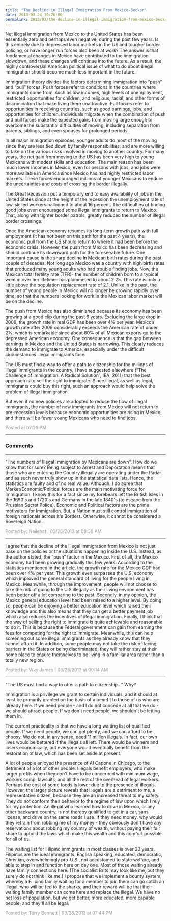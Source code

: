 ```yaml
---
title: "The Decline in Illegal Immigration From Mexico-Becker"
date: 2013-03-24 19:26:00
permalink: 2013/03/the-decline-in-illegal-immigration-from-mexico-becker.html
---
```

Net illegal immigration from Mexico to the United States has
been essentially zero and perhaps even negative, during the past few years. Is
this entirely due to depressed labor markets in the US and tougher border
policing, or have longer run forces also been at work? The answer is that
fundamental changes in Mexico have contributed to the immigration slowdown, and
these changes will continue into the future. As a result, the highly
controversial American political issue of what to do about illegal immigration should
become much less important in the future.

Immigration theory divides the factors determining
immigration into “push” and “pull” forces. Push forces refer to conditions in
the countries where immigrants come from, such as low incomes, high levels of
unemployment, restricted opportunities for children, and religious, racial, and
other forms of discrimination that make living there unattractive. Pull forces
refer to opportunities in receiving countries, such as good earnings, jobs, and
opportunities for children. Individuals migrate when the combination of push
and pull forces make the expected gains from moving large enough to overcome
the substantial difficulties of moving, including separation from parents,
siblings, and even spouses for prolonged periods.

In all major immigration episodes, younger adults do most of
the moving since they are less tied down by family responsibilities, and are
more willing to take on the various risks involved in moving to another
country. For many years, the net gain from moving to the US has been very high
to young Mexicans with modest skills and education. The main reason has been
much lower incomes in Mexico, even for persons with jobs, and jobs were more
available in America since Mexico has had highly restricted labor markets.
These forces encouraged millions of younger Mexicans to endure the uncertainties
and costs of crossing the border illegally.

The Great Recession put a temporary end to easy availability of jobs
in the United States since at the height of the recession the unemployment
rate of low-skilled workers ballooned to about 16 percent. The difficulties of
finding good jobs even encouraged some illegal immigrants to return to Mexico.
That, along with tighter border patrols, greatly reduced the number of illegal
border crossings.

Once the American economy resumes its long-term growth path
with full employment (it has not been on this path for the past 4 years), the
economic pull from the US should return to where it had been before the
economic crisis. However, the push from Mexico has been decreasing and should
continue its downward path for the foreseeable future. One important cause is
the sharp decline in Mexican birth rates during the past couple of decades. Not
long ago Mexico was a country with high birth rates that produced many young
adults who had trouble finding jobs. Now, the Mexican total fertility rate
(TFR)- the number of children born to a typical woman over her lifetime- has
plummeted to about 2.25. This rate is only a little above the population
replacement rate of 2.1. Unlike in the past, the number of young people in
Mexico will no longer be growing rapidly over time, so that the numbers looking for work in the Mexican labor market will be on the decline.

The push from Mexico has also diminished because its economy
has been growing at a good clip during the past 9 years. Excluding the large
drop in 2009, the growth rate in real GDP has been over 4% per year. Mexico’s growth rate after 2009 considerably exceeds
the American rate of under 2%, which is remarkable since about 80% of all
Mexican exports go to the depressed American economy. One consequence is that the gap
between earnings in Mexico and the United States is narrowing. This clearly
reduces the demand to immigrate to America, especially under the difficult
circumstances illegal immigrants face.

The US must find a way to offer a path to citizenship for
the millions of illegal immigrants in the country. I have suggested elsewhere (”The
Challenge of Immigration: A Radical Solution”, IEA, 2011) that the best
approach is to sell the right to immigrate. Since illegal, as well as legal,
immigrants could buy this right, such an approach would help solve the problem
of illegal immigration.

But even if no new policies are adopted to reduce the flow
of illegal immigrants, the number of new immigrants from Mexico will not return
to pre-recession levels because economic opportunities are rising in Mexico,
and there will be fewer young Mexicans who need to find jobs.

<span style="color:#999">Posted at 07:26 PM</span>

<!-- more -->

---

### Comments

---

"The numbers of Illegal Immigration by Mexicans are down". How do we know that for sure? Being subject to Arrest and Deportation means that those who are entering the Country illegally are operating under the Radar and as such never truly show up in the statistical data lists. Hence, the statistics are faulty and of no real value. Although, I do agree that Market/Economic/Political forces are the main motivating force for Immigration. I know this for a fact since my forebears left the British Isles in the 1690's and 1720's and Germany in the late 1840's (to escape from the Prussian Secret Police). Economic and Political factors are the prime motivators for Immigration. But, a Nation must still control immigration of foreign nationals across it's Borders. Otherwise, it cannot be considered a Sovereign Nation.    

<span style="color:#999">Posted by: Neilehat | 03/26/2013 at 08:38 AM</span>

---

I agree that the decline of the illegal immigration from Mexico is not just base on the policies or the situations happening inside the U.S. Instead, as the author stated, the “push” factor in the Mexico. 
First of all, the Mexico economy had been growing gradually this few years. According to the statistics mentioned in the article, the growth rate for the Mexico GDP had been over 4% per year. This growth even surpasses the U.S. economy which improved the general standard of living for the people living in Mexico. Meanwhile, through the improvement, people will not choose to take the risk of going to the U.S illegally as their living environment has been better off a lot comparing to the past. 
Secondly, in my opinion, the Mexico general education level had been raised to a higher level. By doing so, people can be enjoying a better education level which raised their knowledge and this also means that they can get a better payment job which also reduces the incentives of illegal immigration. 
Finally, I think that the way of selling the right to immigrate is quite achievable and reasonable to do it. This is because the Federal government can gain from earning the fees for competing for the right to immigrate. Meanwhile, this can help screening out some illegal immigrants as they already know that they cannot afford it. In addition, some people may not take the risk of facing barriers in the States or being discriminated, they will rather stay at their home place to ensure themselves to be living in a familiar area rather than a totally new region.

<span style="color:#999">Posted by: Wky James | 03/28/2013 at 09:14 AM</span>

---

"The US must find a way to offer a path to citizenship..."  Why?

Immigration is a privilege we grant to certain individuals, and it should at least be primarily granted on the basis of a benefit to those of us who are already here.  If we need people - and I do not concede at all that we do - we should attract people.  If we don't need people, we shouldn't be letting them in.

The current practicality is that we have a long waiting list of qualified people.  If we need people, we can get plenty, and we can afford to be choosy.  We do not, in any sense, need 11 million illegals.  In fact, our own lives would be bettered if the illegals all left.  There would be winners and losers economically, but everyone would eventually benefit from the restoration of law, which has been set aside at present.

A lot of people enjoyed the presence of Al Capone in Chicago, to the detriment of a lot of other people.  Illegals benefit employers, who make larger profits when they don't have to be concerned with minimum wage, workers comp, lawsuits, and all the rest of the overhead of legal workers.  Perhaps the cost of some foods is lower due to the presence of illegals.  However, the larger picture reveals that illegals are a detriment to me, a representative citizen, because they are an increased threat to my safety.  They do not conform their behavior to the regime of law upon which I rely for my protection.  An illegal who learned how to drive in Mexico, or any other backward country, is not thereby qualified to get in a car, sans license, and drive on the same roads I use.  If they need money, why would they refrain from robbing me of my money - they obviously don't have any reservations about robbing my country of wealth, without paying their fair share to uphold the laws which make this wealth and this comfort possible for all of us.

The waiting list for Filipino immigrants in most classes is over 20 years.  Filipinos are the ideal immigrants: English speaking, educated, democratic, Christian, overwhelmingly pro-U.S., not accustomed to state welfare, and able to step in and function here on day one.  Most of those waiting already have family connections here.  (The socialist Brits may look like me, but they surely do not think like me.)  I propose that we implement a bounty system, whereby a Filipino family waiting for a member to join them can go catch an illegal, who will be fed to the sharks, and their reward will be that their waiting family member can come here and replace the illegal.  We have no net loss of population, but we get better, more educated, more capable people, and they'll all be legal.


<span style="color:#999">Posted by: Terry Bennett | 03/28/2013 at 07:44 PM</span>